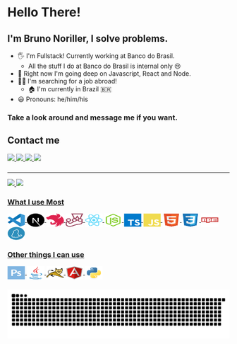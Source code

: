# Hello There!
## I'm Bruno Noriller, I solve problems.

- 🖐️ I'm Fullstack! Currently working at Banco do Brasil.
  - All the stuff I do at Banco do Brasil is internal only 😢
- 🧠 Right now I'm going deep on Javascript, React and Node. 
- 👨‍💻 I'm searching for a job abroad!
  - 🏠 I'm currently in Brazil 🇧🇷
- 😃 Pronouns: he/him/his

### Take a look around and message me if you want.

## Contact me
  
<div>
  <a href="https://www.linkedin.com/in/noriller/" target="_blank">
    <img height="35" src="https://img.shields.io/badge/-LinkedIn-%230077B5?style=for-the-badge&logo=linkedin&logoColor=white" target="_blank">
  </a>
  <a href = "mailto:brunonoriller@gmail.com">
    <img height="35" src="https://img.shields.io/badge/Gmail-D14836?style=for-the-badge&logo=gmail&logoColor=white" target="_blank">
  </a>
  <a href="https://discord.gg/XtNPk7HeCa" target="_blank">
    <img height="35" src="https://img.shields.io/badge/Discord-7289DA?style=for-the-badge&logo=discord&logoColor=white" target="_blank">
  </a>
  <a href="https://dev.to/noriller" target="_blank">
    <img height="35" src="https://img.shields.io/badge/dev.to-0A0A0A?style=for-the-badge&logo=dev.to&logoColor=white" target="_blank">
  </a>
</div>

###
---

<div>
  <a href="https://github.com/noriller">
  <img height="180em" src="https://github-readme-stats.vercel.app/api?username=noriller&count_private=true&show_icons=true&theme=dracula&border_radius=24"/>
  <img height="180em" src="https://github-readme-stats.vercel.app/api/top-langs/?username=noriller&layout=compact&theme=dracula&border_radius=24"/>
</div>

### What I use Most

<div style="display: inline_block">
  <img align="center" alt="Noriller-VSCode" height="30" width="40" src="https://raw.githubusercontent.com/devicons/devicon/master/icons/vscode/vscode-original.svg">
  <img align="center" alt="Noriller-NextJS" height="30" width="40" src="https://raw.githubusercontent.com/devicons/devicon/master/icons/nextjs/nextjs-original.svg">
  <img align="center" alt="Noriller-NestJs" height="30" width="40" src="https://raw.githubusercontent.com/devicons/devicon/master/icons/nestjs/nestjs-plain.svg">
  <img align="center" alt="Noriller-Jest" height="30" width="40" src="https://raw.githubusercontent.com/devicons/devicon/master/icons/jest/jest-plain.svg">
  <img align="center" alt="Noriller-React" height="30" width="40" src="https://raw.githubusercontent.com/devicons/devicon/master/icons/react/react-original.svg">
  <img align="center" alt="Noriller-NodeJS" height="30" width="40" src="https://raw.githubusercontent.com/devicons/devicon/master/icons/nodejs/nodejs-original.svg">
  <img align="center" alt="Noriller-TS" height="30" width="40" src="https://raw.githubusercontent.com/devicons/devicon/master/icons/typescript/typescript-plain.svg">
  <img align="center" alt="Noriller-JS" height="30" width="40" src="https://raw.githubusercontent.com/devicons/devicon/master/icons/javascript/javascript-plain.svg">
  <img align="center" alt="Noriller-HTML" height="30" width="40" src="https://raw.githubusercontent.com/devicons/devicon/master/icons/html5/html5-original.svg">
  <img align="center" alt="Noriller-CSS" height="30" width="40" src="https://raw.githubusercontent.com/devicons/devicon/master/icons/css3/css3-original.svg">
  <img align="center" alt="Noriller-NPM" height="30" width="40" src="https://raw.githubusercontent.com/devicons/devicon/master/icons/npm/npm-original-wordmark.svg">
  <img align="center" alt="Noriller-Yarn" height="30" width="40" src="https://raw.githubusercontent.com/devicons/devicon/master/icons/yarn/yarn-original.svg">
</div>

### Other things I can use

<div style="display: inline_block">
  <img align="center" alt="Noriller-Photoshop" height="30" width="40" src="https://raw.githubusercontent.com/devicons/devicon/master/icons/photoshop/photoshop-plain.svg">
  <img align="center" alt="Noriller-Java" height="30" width="40" src="https://raw.githubusercontent.com/devicons/devicon/master/icons/java/java-original.svg">
  <img align="center" alt="Noriller-Tomcat" height="30" width="40" src="https://raw.githubusercontent.com/devicons/devicon/master/icons/tomcat/tomcat-original.svg">
  <img align="center" alt="Noriller-Angular" height="30" width="40" src="https://raw.githubusercontent.com/devicons/devicon/master/icons/angularjs/angularjs-original.svg">
  <img align="center" alt="Noriller-Python" height="30" width="40" src="https://raw.githubusercontent.com/devicons/devicon/master/icons/python/python-original.svg">  
</div>

###

![Snake animation](https://github.com/Noriller/Noriller/blob/output/github-contribution-grid-snake.svg)
